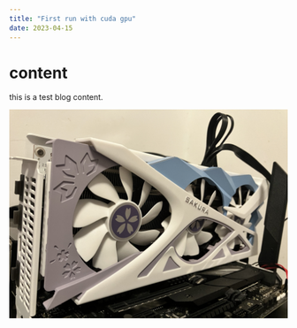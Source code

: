 ```yaml
---
title: "First run with cuda gpu"
date: 2023-04-15
---
```

# content 
this is a test blog content.
<!-- I want to upload an image -->
![image](/images/2023-04-15-something/gpu.jpg)
